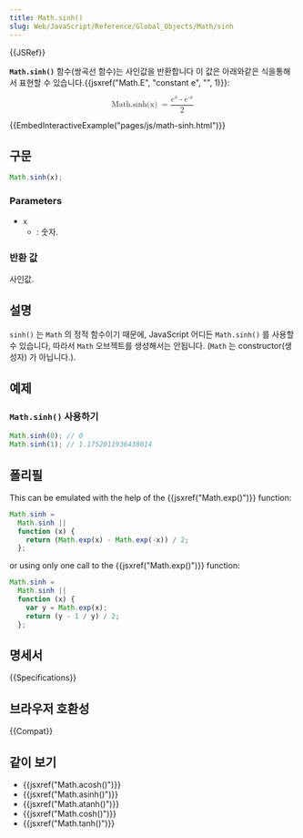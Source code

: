 ```yaml
---
title: Math.sinh()
slug: Web/JavaScript/Reference/Global_Objects/Math/sinh
---
```


{{JSRef}}

**`Math.sinh()`** 함수(쌍곡선 함수)는 사인값을 반환합니다 이 값은 아래와같은 식을통해서 표현할 수 있습니다.{{jsxref("Math.E", "constant e", "", 1)}}:

<math display="block"><semantics><mrow><mstyle mathvariant="monospace"><mo lspace="0em" rspace="thinmathspace">Math.sinh(x)</mo></mstyle><mo>=</mo><mfrac><mrow><msup><mi>e</mi><mi>x</mi></msup><mo>-</mo><msup><mi>e</mi><mrow><mo>-</mo><mi>x</mi></mrow></msup></mrow><mn>2</mn></mfrac></mrow><annotation encoding="TeX">\mathtt{\operatorname{Math.sinh(x)}} = \frac{e^x - e^{-x}}{2}</annotation></semantics></math>

{{EmbedInteractiveExample("pages/js/math-sinh.html")}}

## 구문

```js
Math.sinh(x);
```

### Parameters

- `x`
  - : 숫자.

### 반환 값

사인값.

## 설명

`sinh()` 는 `Math` 의 정적 함수이기 때문에, JavaScript 어디든 `Math.sinh()` 를 사용할 수 있습니다, 따라서 `Math` 오브젝트를 생성해서는 안됩니다. (`Math` 는 constructor(생성자) 가 아닙니다.).

## 예제

### `Math.sinh()` 사용하기

```js
Math.sinh(0); // 0
Math.sinh(1); // 1.1752011936438014
```

## 폴리필

This can be emulated with the help of the {{jsxref("Math.exp()")}} function:

```js
Math.sinh =
  Math.sinh ||
  function (x) {
    return (Math.exp(x) - Math.exp(-x)) / 2;
  };
```

or using only one call to the {{jsxref("Math.exp()")}} function:

```js
Math.sinh =
  Math.sinh ||
  function (x) {
    var y = Math.exp(x);
    return (y - 1 / y) / 2;
  };
```

## 명세서

{{Specifications}}

## 브라우저 호환성

{{Compat}}

## 같이 보기

- {{jsxref("Math.acosh()")}}
- {{jsxref("Math.asinh()")}}
- {{jsxref("Math.atanh()")}}
- {{jsxref("Math.cosh()")}}
- {{jsxref("Math.tanh()")}}
